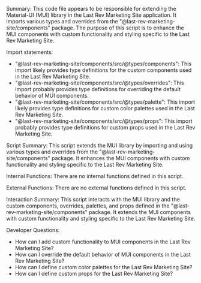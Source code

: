 Summary:
This code file appears to be responsible for extending the Material-UI (MUI) library in the Last Rev Marketing Site application. It imports various types and overrides from the "@last-rev-marketing-site/components" package. The purpose of this script is to enhance the MUI components with custom functionality and styling specific to the Last Rev Marketing Site.

Import statements:
- "@last-rev-marketing-site/components/src/@types/components": This import likely provides type definitions for the custom components used in the Last Rev Marketing Site.
- "@last-rev-marketing-site/components/src/@types/overrides": This import probably provides type definitions for overriding the default behavior of MUI components.
- "@last-rev-marketing-site/components/src/@types/palette": This import likely provides type definitions for custom color palettes used in the Last Rev Marketing Site.
- "@last-rev-marketing-site/components/src/@types/props": This import probably provides type definitions for custom props used in the Last Rev Marketing Site.

Script Summary:
This script extends the MUI library by importing and using various types and overrides from the "@last-rev-marketing-site/components" package. It enhances the MUI components with custom functionality and styling specific to the Last Rev Marketing Site.

Internal Functions:
There are no internal functions defined in this script.

External Functions:
There are no external functions defined in this script.

Interaction Summary:
This script interacts with the MUI library and the custom components, overrides, palettes, and props defined in the "@last-rev-marketing-site/components" package. It extends the MUI components with custom functionality and styling specific to the Last Rev Marketing Site.

Developer Questions:
- How can I add custom functionality to MUI components in the Last Rev Marketing Site?
- How can I override the default behavior of MUI components in the Last Rev Marketing Site?
- How can I define custom color palettes for the Last Rev Marketing Site?
- How can I define custom props for the Last Rev Marketing Site?